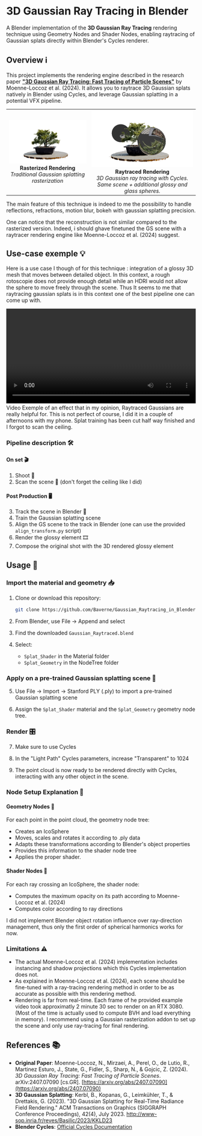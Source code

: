 # 3D Gaussian Ray Tracing in Blender

A Blender implementation of the **3D Gaussian Ray Tracing** rendering technique using Geometry Nodes and Shader Nodes, enabling raytracing of Gaussian splats directly within Blender's Cycles renderer.

## Overview ℹ️

This project implements the rendering engine described in the research paper [**"3D Gaussian Ray Tracing: Fast Tracing of Particle Scenes"**](https://arxiv.org/abs/2407.07090) by Moenne-Loccoz et al. (2024). It allows you to raytrace 3D Gaussian splats natively in Blender using Cycles, and leverage Gaussian splatting in a potential VFX pipeline.

<div align="center">
  <table>
    <tr>
      <td align="center">
        <img src="images/Rasterized.png" alt="Rasterized Gaussian Splatting" width="400"/>
        <br/>
        <b>Rasterized Rendering</b>
        <br/>
        <em>Traditional Gaussian splatting rasterization</em>
      </td>
      <td align="center">
        <img src="images/Raytraced.png" alt="Raytraced Gaussian Splatting" width="400"/>
        <br/>
        <b>Raytraced Rendering</b>
        <br/>
        <em>3D Gaussian ray tracing with Cycles. Same scene + additional glossy and glass spheres.</em>
      </td>
    </tr>
  </table>
</div>

The main feature of this technique is indeed to me the possibility to handle reflections, refractions, motion blur, bokeh with gaussian splatting precision.

One can notice that the reconstruction is not similar compared to the rasterized version. Indeed, i should ghave finetuned the GS scene with a raytracer rendering engine like Moenne-Loccoz et al. (2024) suggest.

## Use-case exemple 💡

Here is a use case I though of for this technique : integration of a glossy 3D mesh that moves between detailed object.
In this context, a rough rotoscopie does not provide enough detail while an HDRI would not allow the sphere to move freely through the scene. 
Thus It seems to me that raytracing gaussian splats is in this context one of the best pipeline one can come up with.

<video src="https://github.com/user-attachments/assets/4828d9df-3dc6-4475-935f-111405329c5c" controls width="100%"></video>
Video Exemple of an effect that in my opinion, Raytraced Gaussians are really helpful for. This is not perfect of course, I did it in a couple of afternoons with my phone. Splat training has been cut half way finished and I forgot to scan the ceiling.


### Pipeline description 🛠️

#### On set 🎬
1. Shoot 📸
2. Scan the scene 📡 (don't forget the ceiling like I did)

#### Post Production 🖥️
3. Track the scene in Blender 🔎
4. Train the Gaussian splatting scene
5. Align the GS scene to the track in Blender (one can use the provided `align_transform.py` script)
6. Render the glossy element 🎞️
7. Compose the original shot with the 3D rendered glossy element

## Usage 🧭

### Import the material and geometry 📥
1. Clone or download this repository:
    ```bash
    git clone https://github.com/Baverne/Gaussian_Raytracing_in_Blender.git
    ```

2. From Blender, use File → Append and select

3. Find the downloaded `Gaussian_Raytraced.blend`

4. Select:
    - `Splat_Shader` in the Material folder
    - `Splat_Geometry` in the NodeTree folder

### Apply on a pre-trained Gaussian splatting scene 📂

5. Use File → Import → Stanford PLY (.ply) to import a pre-trained Gaussian splatting scene

6. Assign the `Splat_Shader` material and the `Splat_Geometry` geometry node tree.

### Render 🎛️

7. Make sure to use Cycles

8. In the "Light Path" Cycles parameters, increase "Transparent" to 1024

9. The point cloud is now ready to be rendered directly with Cycles, interacting with any other object in the scene.


### Node Setup Explanation 🧩

#### Geometry Nodes 🧩
For each point in the point cloud, the geometry node tree:
- Creates an IcoSphere
- Moves, scales and rotates it according to .ply data
- Adapts these transformations according to Blender's object properties
- Provides this information to the shader node tree
- Applies the proper shader.


#### Shader Nodes 🎨
For each ray crossing an IcoSphere, the shader node:
- Computes the maximum opacity on its path according to Moenne-Loccoz et al. (2024)
- Computes color according to ray directions

I did not implement Blender object rotation influence over ray-direction management, thus only the first order of spherical harmonics works for now.


### Limitations ⚠️

- The actual Moenne-Loccoz et al. (2024) implementation includes instancing and shadow projections which this Cycles implementation does not.
- As explained in Moenne-Loccoz et al. (2024), each scene should be fine-tuned with a ray-tracing rendering method in order to be as accurate as possible with this rendering method.
- Rendering is far from real-time. Each frame of he provided example video took approximatly 2 minute 30 sec to render on an RTX 3080. (Most of the time is actually used to compute BVH and load everything in memory). I recommend using a Gaussian rasterization addon to set up the scene and only use ray-tracing for final rendering.

## References 📚

- **Original Paper**: Moenne-Loccoz, N., Mirzaei, A., Perel, O., de Lutio, R., Martinez Esturo, J., State, G., Fidler, S., Sharp, N., & Gojcic, Z. (2024). *3D Gaussian Ray Tracing: Fast Tracing of Particle Scenes*. arXiv:2407.07090 [cs.GR]. [https://arxiv.org/abs/2407.07090](https://arxiv.org/abs/2407.07090)
- **3D Gaussian Splatting**: Kerbl, B., Kopanas, G., Leimkühler, T., & Drettakis, G. (2023). "3D Gaussian Splatting for Real-Time Radiance Field Rendering." ACM Transactions on Graphics (SIGGRAPH Conference Proceedings), 42(4), July 2023. http://www-sop.inria.fr/reves/Basilic/2023/KKLD23
- **Blender Cycles**: [Official Cycles Documentation](https://docs.blender.org/manual/en/latest/render/cycles/index.html)

